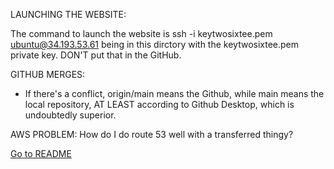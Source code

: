 LAUNCHING THE WEBSITE:

The command to launch the website is 
ssh -i keytwosixtee.pem ubuntu@34.193.53.61
being in this dirctory with the keytwosixtee.pem private key. DON'T put that in the GitHub.

GITHUB MERGES:
 - If there's a conflict, origin/main means the Github, while main means the local repository, AT LEAST according to Github Desktop, which is undoubtedly superior. 

 AWS PROBLEM:
 How do I do route 53 well with a transferred thingy?

 [Go to README](README.md)